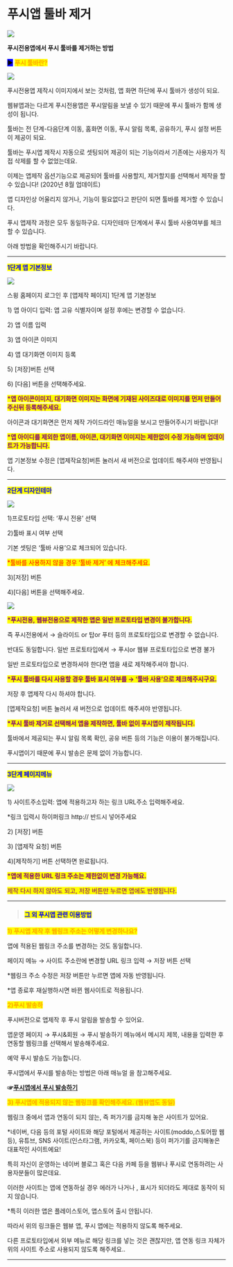 # 푸시앱 툴바 제거

![](https://wp.swing2app.co.kr/wp-content/uploads/2020/08/%ED%91%B8%EC%8B%9C%ED%88%B4%EB%B0%94%EC%A0%9C%EA%B1%B0-%EC%A0%9C%EB%AA%A9.png)

**푸시전용앱에서 푸시 툴바를 제거하는 방법**

<mark style="background-color:blue;">**▶**</mark> <mark style="color:orange;">**푸시 툴바란?**</mark>

![](https://wp.swing2app.co.kr/wp-content/uploads/2020/08/%ED%91%B8%EC%8B%9C%EC%95%B11.png)

푸시전용앱 제작시 이미지에서 보는 것처럼, 앱 화면 하단에 푸시 툴바가 생성이 되요.

웹뷰앱과는 다르게 푸시전용앱은 푸시알림을 보낼 수 있기 때문에 푸시 툴바가 함께 생성이 됩니다.

툴바는 전 단계-다음단계 이동, 홈화면 이동, 푸시 알림 목록, 공유하기, 푸시 설정 버튼이 제공이 되요.



툴바는 푸시앱 제작시 자동으로 셋팅되어 제공이 되는 기능이라서 기존에는 사용자가 직접 삭제를 할 수 없었는데요.

이제는 앱제작 옵션기능으로 제공되어 툴바를 사용할지, 제거할지를 선택해서 제작을 할 수 있습니다! (2020년 8월 업데이트)

앱 디자인상 어울리지 않거나, 기능이 필요없다고 판단이 되면 툴바를 제거할 수 있습니다.



푸시 앱제작 과정은 모두 동일하구요. 디자인테마 단계에서 푸시 툴바 사용여부를 체크할 수 있습니다.

아래 방법을 확인해주시기 바랍니다.

***

<mark style="color:blue;">**1단계 앱 기본정보**</mark>

![](https://wp.swing2app.co.kr/wp-content/uploads/2020/08/%ED%91%B8%EC%8B%9C%ED%88%B4%EB%B0%94%EC%A0%9C%EA%B1%B01\_20\_886.png)

스윙 홈페이지 로그인 후 \[앱제작 페이지] 1단계 앱 기본정보

1\) 앱 아이디 입력: 앱 고유 식별자이며 설정 후에는 변경할 수 없습니다.

2\) 앱 이름 입력

3\) 앱 아이콘 이미지

4\) 앱 대기화면 이미지 등록

5\) \[저장]버튼 선택

6\) \[다음] 버튼을 선택해주세요.



<mark style="color:purple;">**\*앱 아이콘이미지, 대기화면 이미지는 화면에 기재된 사이즈대로 이미지를 먼저 만들어주신뒤 등록해주세요.**</mark>

아이콘과 대기화면은 먼저 제작 가이드라인 매뉴얼을 보시고 만들어주시기 바랍니다!

<mark style="color:purple;">**\*앱 아이디를 제외한 앱이름, 아이콘, 대기화면 이미지는 제한없이 수정 가능하며 업데이트가 가능합니다.**</mark>

앱 기본정보 수정은 \[앱제작요청]버튼 눌러서 새 버전으로 업데이트 해주셔야 반영됩니다.

***

<mark style="color:blue;">**2단계 디자인테마**</mark>

![](https://wp.swing2app.co.kr/wp-content/uploads/2020/08/%ED%91%B8%EC%8B%9C%ED%88%B4%EB%B0%94%EC%A0%9C%EA%B1%B02\_20\_886.png)

1\)프로토타입 선택: ‘푸시 전용’ 선택

2\)툴바 표시 여부 선택

기본 셋팅은 ‘툴바 사용’으로 체크되어 있습니다.

<mark style="color:red;">\*툴바를 사용하지 않을 경우 ‘툴바 제거’ 에 체크해주세요.</mark>

3\)\[저장] 버튼

4\)\[다음] 버튼을 선택해주세요.



![](https://wp.swing2app.co.kr/wp-content/uploads/2020/08/%ED%91%B8%EC%8B%9C%ED%88%B4%EB%B0%94%EC%A0%9C%EA%B1%B0\_20.08.png)

<mark style="color:purple;">**\*푸시전용, 웹뷰전용으로 제작한 앱은 일반 프로토타입 변경이 불가합니다.**</mark>

즉 푸시전용에서 → 슬라이드 or 탑or 푸터 등의 프로토타입으로 변경할 수 없습니다.

반대도 동일합니다. 일반 프로토타입에서 → 푸시or 웹뷰 프로토타입으로 변경 불가

일반 프로토타입으로 변경하셔야 한다면 앱을 새로 제작해주셔야 합니다.



<mark style="color:purple;">**\*푸시 툴바를 다시 사용할 경우 툴바 표시 여부를 → ‘툴바 사용’으로 체크해주시구요.**</mark>

저장 후 앱제작 다시 하셔야 합니다.

\[앱제작요청] 버튼 눌러서 새 버전으로 업데이트 해주셔야 반영됩니다.



<mark style="color:purple;">**\*푸시 툴바 제거로 선택해서 앱을 제작하면, 툴바 없이 푸시앱이 제작됩니다.**</mark>

툴바에서 제공되는 푸시 알림 목록 확인, 공유 버튼 등의 기능은 이용이 불가해집니다.

푸시앱이기 때문에 푸시 발송은 문제 없이 가능합니다.

***

<mark style="color:blue;">**3단계 페이지메뉴**</mark>

![](https://wp.swing2app.co.kr/wp-content/uploads/2020/08/%ED%91%B8%EC%8B%9C%ED%88%B4%EB%B0%94%EC%A0%9C%EA%B1%B03\_20\_886.png)

1\) 사이트주소입력: 앱에 적용하고자 하는 링크 URL주소 입력해주세요.

\*링크 입력시 하이퍼링크 http:// 반드시 넣어주세요

2\) \[저장] 버튼

3\) \[앱제작 요청] 버튼

4\)\[제작하기] 버튼 선택하면 완료됩니다.



<mark style="color:purple;">**\*앱에 적용한 URL 링크 주소는 제한없이 변경 가능해요.**</mark>

<mark style="color:purple;">제작 다시 하지 않아도 되고, 저장 버튼만 누르면 앱에도 반영됩니다.</mark>

***

> #### <mark style="color:blue;">**그 외 푸시앱 관련 이용방법**</mark>



<mark style="color:orange;">**1) 푸시앱 제작 후 웹링크 주소는 어떻게 변경하나요?**</mark>

앱에 적용된 웹링크 주소를 변경하는 것도 동일합니다.

페이지 메뉴 → 사이트 주소란에 변경할 URL 링크 입력 → 저장 버튼 선택

\*웹링크 주소 수정은 저장 버튼만 누르면 앱에 자동 반영됩니다.

\*앱 종료후 재실행하시면 바뀐 웹사이트로 적용됩니다.



<mark style="color:orange;">**2)푸시  발송하**</mark>

푸시버전으로 앱제작 후 푸시 알림을 발송할 수 있어요.

앱운영 페이지 → 푸시&회원 → 푸시 발송하기 메뉴에서 메시지 제목, 내용을 입력한 후 연동할 웹링크를 선택해서 발송해주세요.

예약 푸시 발송도 가능합니다.

푸시앱에서 푸시를 발송하는 방법은 아래 매뉴얼 을 참고해주세요.

**☞**[**푸시앱에서 푸시 발송하기**](../../../webapp/manual/pushapp-push.md)



<mark style="color:orange;">**3) 푸시앱에 적용되지 않는 웹링크를 확인해주세요. (웹뷰앱도 동일)**</mark>

웹링크 중에서 앱과 연동이 되지 않는, 즉 퍼가기를 금지해 놓은 사이트가 있어요.

\*네이버, 다음 등의 포털 사이트와 해당 포털에서 제공하는 사이트(moddo,스토어팜 웹 등), 유튜브, SNS 사이트(인스타그램, 카카오톡, 페이스북) 등이 퍼가기를 금지해놓은 대표적인 사이트에요!

특히 자신이 운영하는 네이버 블로그 혹은 다음 카페 등을 웹뷰나 푸시로 연동하려는 사용자분들이 많은데요.

이러한 사이트는 앱에 연동하실 경우 에러가 나거나 , 표시가 되더라도 제대로 동작이 되지 않습니다.

\*특히 이러한 앱은 플레이스토어, 앱스토어 출시 안됩니다.

따라서 위의 링크들은 웹뷰 앱, 푸시 앱에는 적용하지 않도록 해주세요.

다른 프로토타입에서 외부 메뉴로 해당 링크를 넣는 것은 괜찮지만, 앱 연동 링크 자체가 위의 사이트 주소로 사용되지 않도록 해주세요..

***
